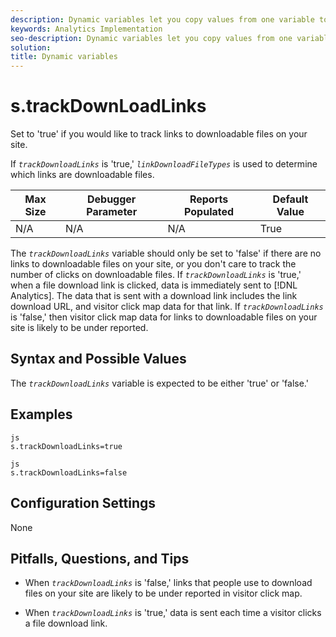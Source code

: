 ```yaml
---
description: Dynamic variables let you copy values from one variable to another without typing the full values multiple times in the image requests on your site.
keywords: Analytics Implementation
seo-description: Dynamic variables let you copy values from one variable to another without typing the full values multiple times in the image requests on your site.
solution: 
title: Dynamic variables
---
```


# s.trackDownLoadLinks

Set  to 'true' if you would like to track links to downloadable files on your site. 

If *`trackDownloadLinks`* is 'true,' *`linkDownloadFileTypes`* is used to determine which links are downloadable files. 

|  Max Size  | Debugger Parameter  | Reports Populated  | Default Value  |
|---|---|---|---|
|  N/A  | N/A  | N/A  | True  |

The *`trackDownloadLinks`* variable should only be set to 'false' if there are no links to downloadable files on your site, or you don't care to track the number of clicks on downloadable files. If *`trackDownloadLinks`* is 'true,' when a file download link is clicked, data is immediately sent to [!DNL Analytics]. The data that is sent with a download link includes the link download URL, and visitor click map data for that link. If *`trackDownloadLinks`* is 'false,' then visitor click map data for links to downloadable files on your site is likely to be under reported.

## Syntax and Possible Values

The *`trackDownloadLinks`* variable is expected to be either 'true' or 'false.'

## Examples

```
js
s.trackDownloadLinks=true 

```

```
js
s.trackDownloadLinks=false
```

## Configuration Settings

None

## Pitfalls, Questions, and Tips

* When *`trackDownloadLinks`* is 'false,' links that people use to download files on your site are likely to be under reported in visitor click map. 

* When *`trackDownloadLinks`* is 'true,' data is sent each time a visitor clicks a file download link.